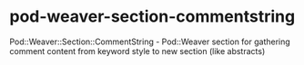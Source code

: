 pod-weaver-section-commentstring
================================

Pod::Weaver::Section::CommentString - Pod::Weaver section for gathering comment content from keyword style to new section (like abstracts)
